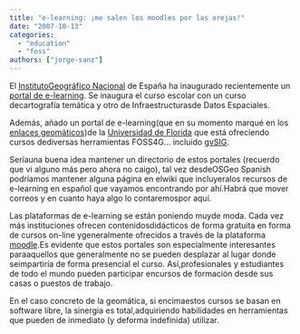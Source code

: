 ```yaml
---
title: "e-learning: ¡me salen los moodles por las orejas!"
date: "2007-10-13"
categories: 
  - "education"
  - "foss"
authors: ["jorge-sanz"]
---
```


El [InstitutoGeográfico Nacional](http://www.ign.es/ign/es/IGN/home.jsp) de España ha inaugurado recientemente un [portal de e-learning](http://www.go-learning.net/IGN/). Se inaugura el curso escolar con un curso decartografía temática y otro de Infraestructurasde Datos Espaciales.

Además, añado un portal de e-learning(que en su momento marqué en los [enlaces geomáticos](http://del.icio.us/tag/geomaticblog))de la [Universidad de Florida](http://gis.coaps.fsu.edu/moodle/) que está ofreciendo cursos dediversas herramientas FOSS4G... incluido [gvSIG](http://www.gvsig.gva.es/).

Seríauna buena idea mantener un directorio de estos portales (recuerdo que vi alguno más pero ahora no caigo), tal vez desdeOSGeo Spanish podríamos mantener alguna página en elwiki que incluyeralos recursos de e-learning en español que vayamos encontrando por ahí.Habrá que mover correos y en cuanto haya algo lo contaremospor aquí.

Las plataformas de e-learning se están poniendo muyde moda. Cada vez más instituciones ofrecen contenidosdidácticos de forma gratuita en forma de cursos on-line ygeneralmente ofrecidos a través de la plataforma [moodle](http://docs.moodle.org/es/Acerca_de_Moodle).Es evidente que estos portales son especialmente interesantes paraaquellos que generalmente no se pueden desplazar al lugar donde seimpartiría de forma presencial el curso. Así,profesionales y estudiantes de todo el mundo pueden participar encursos de formación desde sus casas o puestos de trabajo.

En el caso concreto de la geomática, si encimaestos cursos se basan en software libre, la sinergia es total,adquiriendo habilidades en herramientas que pueden de inmediato (y deforma indefinida) utilizar.
